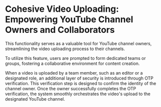 # Cohesive Video Uploading: Empowering YouTube Channel Owners and Collaborators
This functionality serves as a valuable tool for YouTube channel owners, streamlining the video uploading process to their channels.

To utilize this feature, users are prompted to form dedicated teams or groups, fostering a collaborative environment for content creation.

When a video is uploaded by a team member, such as an editor or a designated role, an additional layer of security is introduced through OTP verification. This verification step is designed to confirm the identity of the channel owner. Once the owner successfully completes the OTP verification, the system smoothly orchestrates the video's upload to the designated YouTube channel.

